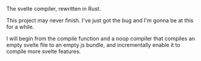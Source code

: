The svelte compiler, rewritten in Rust.

This project may never finish. I've just got the bug and I'm gonna be at this for a while.

I will begin from the compile function and a noop compiler that compiles an empty svelte file to an empty js bundle,
and incrementally enable it to compile more svelte features.
